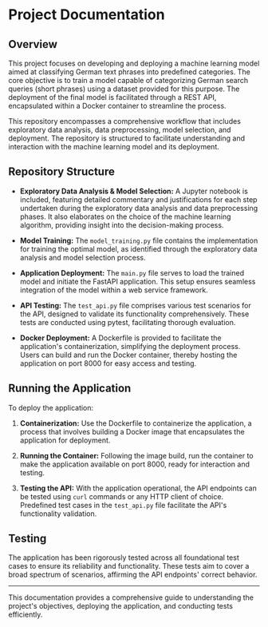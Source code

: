 
# Project Documentation

## Overview

This project focuses on developing and deploying a machine learning model aimed at classifying German text phrases into predefined categories. The core objective is to train a model capable of categorizing German search queries (short phrases) using a dataset provided for this purpose. The deployment of the final model is facilitated through a REST API, encapsulated within a Docker container to streamline the process.

This repository encompasses a comprehensive workflow that includes exploratory data analysis, data preprocessing, model selection, and deployment. The repository is structured to facilitate understanding and interaction with the machine learning model and its deployment.

## Repository Structure

- **Exploratory Data Analysis & Model Selection:** A Jupyter notebook is included, featuring detailed commentary and justifications for each step undertaken during the exploratory data analysis and data preprocessing phases. It also elaborates on the choice of the machine learning algorithm, providing insight into the decision-making process.

- **Model Training:** The `model_training.py` file contains the implementation for training the optimal model, as identified through the exploratory data analysis and model selection process.

- **Application Deployment:** The `main.py` file serves to load the trained model and initiate the FastAPI application. This setup ensures seamless integration of the model within a web service framework.

- **API Testing:** The `test_api.py` file comprises various test scenarios for the API, designed to validate its functionality comprehensively. These tests are conducted using pytest, facilitating thorough evaluation.

- **Docker Deployment:** A Dockerfile is provided to facilitate the application's containerization, simplifying the deployment process. Users can build and run the Docker container, thereby hosting the application on port 8000 for easy access and testing.

## Running the Application

To deploy the application:

1. **Containerization:** Use the Dockerfile to containerize the application, a process that involves building a Docker image that encapsulates the application for deployment.

2. **Running the Container:** Following the image build, run the container to make the application available on port 8000, ready for interaction and testing.

3. **Testing the API:** With the application operational, the API endpoints can be tested using `curl` commands or any HTTP client of choice. Predefined test cases in the `test_api.py` file facilitate the API's functionality validation.

## Testing

The application has been rigorously tested across all foundational test cases to ensure its reliability and functionality. These tests aim to cover a broad spectrum of scenarios, affirming the API endpoints' correct behavior.

---
This documentation provides a comprehensive guide to understanding the project's objectives, deploying the application, and conducting tests efficiently.

